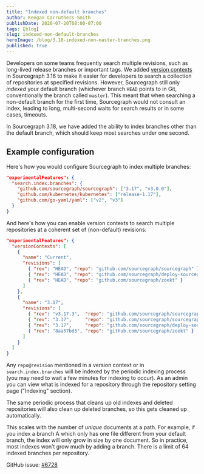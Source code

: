 ```yaml
---
title: "Indexed non-default branches"
author: Keegan Carruthers-Smith
publishDate: 2020-07-20T08:00-07:00
tags: [blog]
slug: indexed-non-default-branches
heroImage: /blog/3.18-indexed-non-master-branches.png
published: true
---
```


Developers on some teams frequently search multiple revisions, such as long-lived release branches or important tags. We added [version contexts](/blog/sourcegraph-3.16#introducing-version-contexts-to-search-past-releases) in Sourcegraph 3.16 to make it easier for developers to search a collection of repositories at specified revisions. However, Sourcegraph still only *indexed* your default branch (whichever branch `HEAD` points to in Git, conventionally the branch called `master`). This meant that when searching a non-default branch for the first time, Sourcegraph would not consult an index, leading to long, multi-second waits for search results or in some cases, timeouts.

In Sourcegraph 3.18, we have added the ability to index branches other than the default branch, which should keep most searches under one second.

## Example configuration

Here's how you would configure Sourcegraph to index multiple branches:

```json
"experimentalFeatures": {
  "search.index.branches": {
    "github.com/sourcegraph/sourcegraph": ["3.17", "v3.0.0"],
    "github.com/kubernetes/kubernetes": ["release-1.17"],
    "github.com/go-yaml/yaml": ["v2", "v3"]
  }
}
```

And here's how you can enable version contexts to search multiple repositories at a coherent set of (non-default) revisions:

```json
"experimentalFeatures": {
  "versionContexts": [
    {
      "name": "Current",
      "revisions": [
        { "rev": "HEAD", "repo": "github.com/sourcegraph/sourcegraph" },
        { "rev": "HEAD", "repo": "github.com/sourcegraph/deploy-sourcegraph" },
        { "rev": "HEAD", "repo": "github.com/sourcegraph/zoekt" }
      ]
    },
    {
      "name": "3.17",
      "revisions": [
        { "rev": "v3.17.3",  "repo": "github.com/sourcegraph/sourcegraph" },
        { "rev": "3.17",     "repo": "github.com/sourcegraph/sourcegraph" },
        { "rev": "3.17",     "repo": "github.com/sourcegraph/deploy-sourcegraph" },
        { "rev": "8aa57bd3", "repo": "github.com/sourcegraph/zoekt" }
      ]
    }
  ]
}
```

Any `repo@revision` mentioned in a version context or in `search.index.branches` will be indexed by the periodic indexing process (you may need to wait a few minutes for indexing to occur). As an admin you can view what is indexed for a repository through the repository setting page ("Indexing" section).

The same periodic process that cleans up old indexes and deleted repositories will also clean up deleted branches, so this gets cleaned up automatically.

This scales with the number of _unique_ documents at a path. For example, if you index a branch A which only has one file different from your default branch, the index will only grow in size by one document. So in practice, most indexes won’t grow much by adding a branch. There is a limit of 64 indexed branches per repository.

GitHub issue: [#6728](https://github.com/sourcegraph/sourcegraph/issues/6728)
